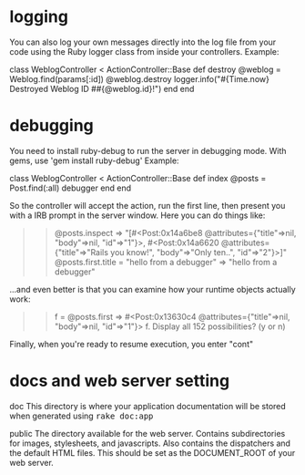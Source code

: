 # logging

You can also log your own messages directly into the log file from your code using
the Ruby logger class from inside your controllers. Example:

  class WeblogController < ActionController::Base
    def destroy
      @weblog = Weblog.find(params[:id])
      @weblog.destroy
      logger.info("#{Time.now} Destroyed Weblog ID ##{@weblog.id}!")
    end
  end

# debugging

You need to install ruby-debug to run the server in debugging mode. With gems, use 'gem install ruby-debug'
Example:

  class WeblogController < ActionController::Base
    def index
      @posts = Post.find(:all)
      debugger
    end
  end

So the controller will accept the action, run the first line, then present you
with a IRB prompt in the server window. Here you can do things like:

  >> @posts.inspect
  => "[#<Post:0x14a6be8 @attributes={\"title\"=>nil, \"body\"=>nil, \"id\"=>\"1\"}>,
       #<Post:0x14a6620 @attributes={\"title\"=>\"Rails you know!\", \"body\"=>\"Only ten..\", \"id\"=>\"2\"}>]"
  >> @posts.first.title = "hello from a debugger"
  => "hello from a debugger"

...and even better is that you can examine how your runtime objects actually work:

  >> f = @posts.first
  => #<Post:0x13630c4 @attributes={"title"=>nil, "body"=>nil, "id"=>"1"}>
  >> f.
  Display all 152 possibilities? (y or n)

Finally, when you're ready to resume execution, you enter "cont"

# docs and web server setting

doc
  This directory is where your application documentation will be stored when generated
  using <tt>rake doc:app</tt>

public
  The directory available for the web server. Contains subdirectories for images, stylesheets,
  and javascripts. Also contains the dispatchers and the default HTML files. This should be
  set as the DOCUMENT_ROOT of your web server.
